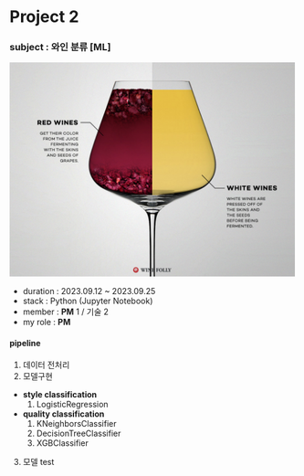# Project 2

### subject : 와인 분류 [ML]

<img src='https://github.com/Choe-minsung/project-study/blob/f1d8964a97cbb6593fd6bcb869ab37558c238cc4/P2/src/wine.png' width='500'/>

- duration : 2023.09.12 ~ 2023.09.25
- stack : Python (Jupyter Notebook)
- member : **PM** 1 / 기술 2
- my role : **PM**

#### pipeline
1. 데이터 전처리
2. 모델구현
- **style classification**
    1. LogisticRegression
- **quality classification**
    1. KNeighborsClassifier
    2. DecisionTreeClassifier
    3. XGBClassifier
3. 모델 test 
